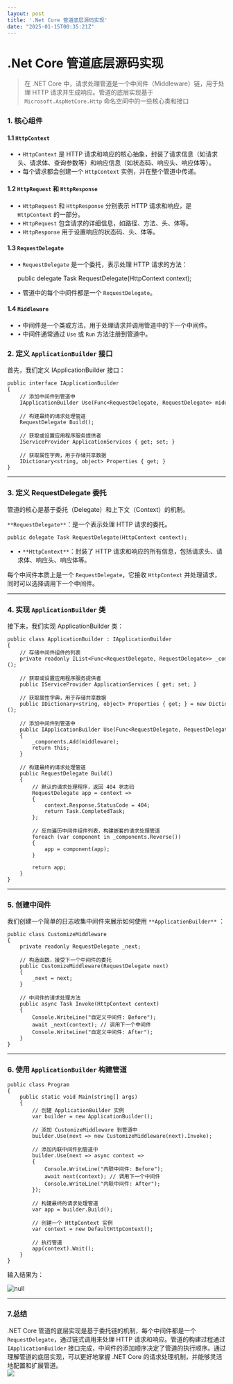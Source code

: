 ```yaml
---
layout: post
title: '.Net Core 管道底层源码实现'
date: "2025-01-15T00:35:21Z"
---
```

.Net Core 管道底层源码实现
==================

> 在 .NET Core 中，请求处理管道是一个中间件（Middleware）链，用于处理 HTTP 请求并生成响应。管道的底层实现基于 `Microsoft.AspNetCore.Http` 命名空间中的一些核心类和接口

### 1\. 核心组件

#### 1.1 `HttpContext`

*   • `HttpContext` 是 HTTP 请求和响应的核心抽象，封装了请求信息（如请求头、请求体、查询参数等）和响应信息（如状态码、响应头、响应体等）。
*   • 每个请求都会创建一个 `HttpContext` 实例，并在整个管道中传递。

#### 1.2 `HttpRequest` 和 `HttpResponse`

*   • `HttpRequest` 和 `HttpResponse` 分别表示 HTTP 请求和响应，是 `HttpContext` 的一部分。
*   • `HttpRequest` 包含请求的详细信息，如路径、方法、头、体等。
*   • `HttpResponse` 用于设置响应的状态码、头、体等。

#### 1.3 `RequestDelegate`

*   • `RequestDelegate` 是一个委托，表示处理 HTTP 请求的方法：

    public delegate Task RequestDelegate(HttpContext context);
    

*   • 管道中的每个中间件都是一个 `RequestDelegate`。

#### 1.4 `Middleware`

*   • 中间件是一个类或方法，用于处理请求并调用管道中的下一个中间件。
*   • 中间件通常通过 `Use` 或 `Run` 方法注册到管道中。

### 2\. 定义 `ApplicationBuilder` 接口

首先，我们定义 IApplicationBuilder 接口：

    public interface IApplicationBuilder
    {
        // 添加中间件到管道中
        IApplicationBuilder Use(Func<RequestDelegate, RequestDelegate> middleware);
    
        // 构建最终的请求处理管道
        RequestDelegate Build();
    
        // 获取或设置应用程序服务提供者
        IServiceProvider ApplicationServices { get; set; }
    
        // 获取属性字典，用于存储共享数据
        IDictionary<string, object> Properties { get; }
    }
    

* * *

### 3\. 定义 RequestDelegate 委托

管道的核心是基于委托（Delegate）和上下文（Context）的机制。

`**RequestDelegate**`：是一个表示处理 HTTP 请求的委托。

    public delegate Task RequestDelegate(HttpContext context);
    

*   • `**HttpContext**`：封装了 HTTP 请求和响应的所有信息，包括请求头、请求体、响应头、响应体等。

每个中间件本质上是一个 `RequestDelegate`，它接收 `HttpContext` 并处理请求，同时可以选择调用下一个中间件。

* * *

### 4\. 实现 `ApplicationBuilder` 类

接下来，我们实现 ApplicationBuilder 类：

    public class ApplicationBuilder : IApplicationBuilder
    {
        // 存储中间件组件的列表
        private readonly IList<Func<RequestDelegate, RequestDelegate>> _components = new List<Func<RequestDelegate, RequestDelegate>>();
    
        // 获取或设置应用程序服务提供者
        public IServiceProvider ApplicationServices { get; set; }
    
        // 获取属性字典，用于存储共享数据
        public IDictionary<string, object> Properties { get; } = new Dictionary<string, object>();
    
        // 添加中间件到管道中
        public IApplicationBuilder Use(Func<RequestDelegate, RequestDelegate> middleware)
        {
            _components.Add(middleware);
            return this;
        }
    
        // 构建最终的请求处理管道
        public RequestDelegate Build()
        {
            // 默认的请求处理程序，返回 404 状态码
            RequestDelegate app = context =>
            {
                context.Response.StatusCode = 404;
                return Task.CompletedTask;
            };
    
            // 反向遍历中间件组件列表，构建嵌套的请求处理管道
            foreach (var component in _components.Reverse())
            {
                app = component(app);
            }
    
            return app;
        }
    }
    

* * *

### 5\. 创建中间件

我们创建一个简单的日志收集中间件来展示如何使用 `**ApplicationBuilder**` ：

    public class CustomizeMiddleware
    {
        private readonly RequestDelegate _next;
    
        // 构造函数，接受下一个中间件的委托
        public CustomizeMiddleware(RequestDelegate next)
        {
            _next = next;
        }
    
        // 中间件的请求处理方法
        public async Task Invoke(HttpContext context)
        {
            Console.WriteLine("自定义中间件: Before");
            await _next(context); // 调用下一个中间件
            Console.WriteLine("自定义中间件: After");
        }
    }
    

* * *

### 6\. 使用 `ApplicationBuilder` 构建管道

    public class Program
    {
        public static void Main(string[] args)
        {
            // 创建 ApplicationBuilder 实例
            var builder = new ApplicationBuilder();
    
            // 添加 CustomizeMiddleware 到管道中
            builder.Use(next => new CustomizeMiddleware(next).Invoke);
    
            // 添加内联中间件到管道中
            builder.Use(next => async context =>
            {
                Console.WriteLine("内联中间件: Before");
                await next(context); // 调用下一个中间件
                Console.WriteLine("内联中间件: After");
            });
    
            // 构建最终的请求处理管道
            var app = builder.Build();
    
            // 创建一个 HttpContext 实例
            var context = new DefaultHttpContext();
    
            // 执行管道
            app(context).Wait();
        }
    }
    

输入结果为：

![](https://fastly.jsdelivr.net/gh/bucketio/img18@main/2025/01/02/1735813739984-7368e6e3-3604-46a9-a177-67f85b5d4a68.png "null")

* * *

### 7.总结

.NET Core 管道的底层实现是基于委托链的机制，每个中间件都是一个 `RequestDelegate`，通过链式调用来处理 HTTP 请求和响应。管道的构建过程通过 `IApplicationBuilder` 接口完成，中间件的添加顺序决定了管道的执行顺序。通过理解管道的底层实现，可以更好地掌握 .NET Core 的请求处理机制，并能够灵活地配置和扩展管道。  
![](https://img2024.cnblogs.com/blog/2063798/202501/2063798-20250102183722859-1921801243.png)